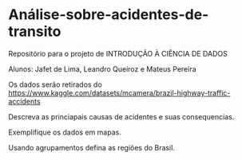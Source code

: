 # Análise-sobre-acidentes-de-transito
Repositório para o projeto de INTRODUÇÃO À CIÊNCIA DE DADOS

Alunos: Jafet de Lima, Leandro Queiroz e Mateus Pereira

Os dados serão retirados do https://www.kaggle.com/datasets/mcamera/brazil-highway-traffic-accidents

Descreva as princiapais causas de acidentes e suas consequencias.

Exemplifique os dados em mapas.

Usando agrupamentos defina as regiões do Brasil.
